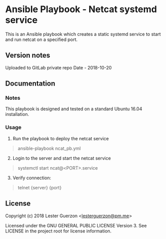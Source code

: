 # Ansible Playbook - Netcat systemd service

This is an Ansible playbook which creates a static systemd service to start and run netcat on a specified port.


## Version notes 
Uploaded to GitLab private repo
Date - 2018-10-20


## Documentation

### Notes
This playbook is designed and tested on a standard Ubuntu 16.04 installation.

### Usage
1. Run the playbook to deploy the netcat service
> ansible-playbook ncat_pb.yml

2. Login to the server and start the netcat service
> systemctl start ncat@&lt;PORT&gt;.service 

3. Verify connection:
> telnet {server} {port}


## License

Copyright (c) 2018 Lester Guerzon &lt;lesterguerzon@pm.me&gt;

Licensed under the GNU GENERAL PUBLIC LICENSE Version 3. See LICENSE in the project root for license information.
